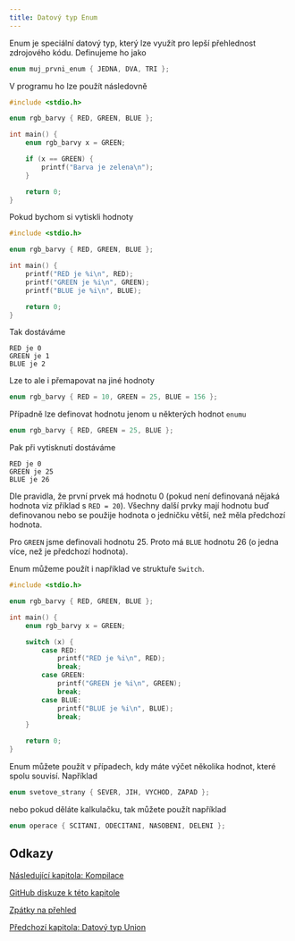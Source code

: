 ```yaml
---
title: Datový typ Enum
---
```

Enum je speciální datový typ, který lze využít pro lepší přehlednost zdrojového kódu. Definujeme ho jako
```c
enum muj_prvni_enum { JEDNA, DVA, TRI };
```
V programu ho lze použít následovně
```c
#include <stdio.h>

enum rgb_barvy { RED, GREEN, BLUE };

int main() {
    enum rgb_barvy x = GREEN;

    if (x == GREEN) {
        printf("Barva je zelena\n");
    }

    return 0;
}
```

Pokud bychom si vytiskli hodnoty
```c
#include <stdio.h>

enum rgb_barvy { RED, GREEN, BLUE };

int main() {
    printf("RED je %i\n", RED);
    printf("GREEN je %i\n", GREEN);
    printf("BLUE je %i\n", BLUE);

    return 0;
}
```
Tak dostáváme

```
RED je 0
GREEN je 1
BLUE je 2
```

Lze to ale i přemapovat na jiné hodnoty

```c
enum rgb_barvy { RED = 10, GREEN = 25, BLUE = 156 };
```

Případně lze definovat hodnotu jenom u některých hodnot `enumu`

```c
enum rgb_barvy { RED, GREEN = 25, BLUE };
```

Pak při vytisknutí dostáváme
```
RED je 0
GREEN je 25
BLUE je 26
```

Dle pravidla, že první prvek má hodnotu 0 (pokud není definovaná nějaká hodnota viz příklad s `RED = 20`). Všechny další prvky mají hodnotu buď definovanou nebo se použije hodnota o jedničku větší, než měla předchozí hodnota.

Pro `GREEN` jsme definovali hodnotu 25. Proto má `BLUE` hodnotu 26 (o jedna více, než je předchozí hodnota).

Enum můžeme použít i například ve struktuře `Switch`.

```c
#include <stdio.h>

enum rgb_barvy { RED, GREEN, BLUE };

int main() {
    enum rgb_barvy x = GREEN;

    switch (x) {
        case RED:
            printf("RED je %i\n", RED);
            break;
        case GREEN:
            printf("GREEN je %i\n", GREEN);
            break;
        case BLUE:
            printf("BLUE je %i\n", BLUE);
            break;
    }

    return 0;
}
```

Enum můžete použít v případech, kdy máte výčet několika hodnot, které spolu souvisí. Například

```c
enum svetove_strany { SEVER, JIH, VYCHOD, ZAPAD };
```

nebo pokud děláte kalkulačku, tak můžete použít například

```c
enum operace { SCITANI, ODECITANI, NASOBENI, DELENI };
```


## Odkazy
[Následující kapitola: Kompilace](./expert-kompilace.md)

[GitHub diskuze k této kapitole](https://github.com/tomasbruckner/c_lectures/discussions/48)

[Zpátky na přehled](./index.md)

[Předchozí kapitola: Datový typ Union](./volitelne-union.md)
